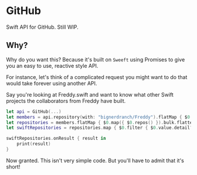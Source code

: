 # GitHub
Swift API for GitHub. Still WIP.

## Why?

Why do you want this?
Because it's built on  `Sweeft` using Promises to give you an easy to use, reactive style API.

For instance, let's think of a complicated request you might want to do that would take forever using another API.

Say you're looking at Freddy.swift and want to know what other Swift projects the collaborators from Freddy have built.

```Swift
let api = GitHub(...)
let members = api.repository(with: "bignerdranch/Freddy").flatMap { $0.collaborators() }
let repositories = members.flatMap { $0.map({ $0.repos() }).bulk.flattened }
let swiftRepositories = repositories.map { $0.filter { $0.value.detail?.language == "Swift" } }

swiftRepositories.onResult { result in
    print(result)
}
```

Now granted. This isn't very simple code. But you'll have to admit that it's short!
